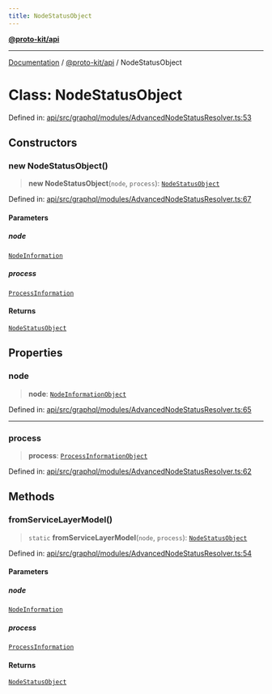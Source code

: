 ```yaml
---
title: NodeStatusObject
---
```


[**@proto-kit/api**](../README.md)

***

[Documentation](../../../README.md) / [@proto-kit/api](../README.md) / NodeStatusObject

# Class: NodeStatusObject

Defined in: [api/src/graphql/modules/AdvancedNodeStatusResolver.ts:53](https://github.com/proto-kit/framework/blob/4d6b3b6da51b3edee0fbf25ce72c1f59ec61e891/packages/api/src/graphql/modules/AdvancedNodeStatusResolver.ts#L53)

## Constructors

### new NodeStatusObject()

> **new NodeStatusObject**(`node`, `process`): [`NodeStatusObject`](NodeStatusObject.md)

Defined in: [api/src/graphql/modules/AdvancedNodeStatusResolver.ts:67](https://github.com/proto-kit/framework/blob/4d6b3b6da51b3edee0fbf25ce72c1f59ec61e891/packages/api/src/graphql/modules/AdvancedNodeStatusResolver.ts#L67)

#### Parameters

##### node

[`NodeInformation`](../interfaces/NodeInformation.md)

##### process

[`ProcessInformation`](../interfaces/ProcessInformation.md)

#### Returns

[`NodeStatusObject`](NodeStatusObject.md)

## Properties

### node

> **node**: [`NodeInformationObject`](NodeInformationObject.md)

Defined in: [api/src/graphql/modules/AdvancedNodeStatusResolver.ts:65](https://github.com/proto-kit/framework/blob/4d6b3b6da51b3edee0fbf25ce72c1f59ec61e891/packages/api/src/graphql/modules/AdvancedNodeStatusResolver.ts#L65)

***

### process

> **process**: [`ProcessInformationObject`](ProcessInformationObject.md)

Defined in: [api/src/graphql/modules/AdvancedNodeStatusResolver.ts:62](https://github.com/proto-kit/framework/blob/4d6b3b6da51b3edee0fbf25ce72c1f59ec61e891/packages/api/src/graphql/modules/AdvancedNodeStatusResolver.ts#L62)

## Methods

### fromServiceLayerModel()

> `static` **fromServiceLayerModel**(`node`, `process`): [`NodeStatusObject`](NodeStatusObject.md)

Defined in: [api/src/graphql/modules/AdvancedNodeStatusResolver.ts:54](https://github.com/proto-kit/framework/blob/4d6b3b6da51b3edee0fbf25ce72c1f59ec61e891/packages/api/src/graphql/modules/AdvancedNodeStatusResolver.ts#L54)

#### Parameters

##### node

[`NodeInformation`](../interfaces/NodeInformation.md)

##### process

[`ProcessInformation`](../interfaces/ProcessInformation.md)

#### Returns

[`NodeStatusObject`](NodeStatusObject.md)
